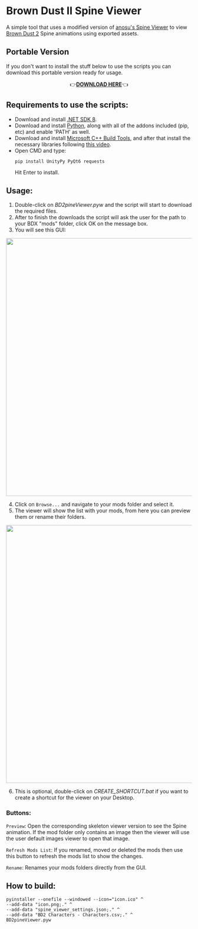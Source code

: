 # Brown Dust II Spine Viewer
A simple tool that uses a modified version of [anosu's Spine Viewer](https://github.com/anosu/Spine-Viewer) to view [Brown Dust 2](https://www.browndust2.com/en-us/) Spine animations using exported assets.

## Portable Version
If you don't want to install the stuff below to use the scripts you can download this portable version ready for usage.


<p align="center">
  👉<a href="https://www.mediafire.com/file/iahk9r91u1xrpta/BD2pineViewer.7z/file"><strong>DOWNLOAD HERE</strong></a>👈
</p>




## Requirements to use the scripts:

  - Download and install [.NET SDK 8](https://dotnet.microsoft.com/en-us/download/dotnet/thank-you/sdk-8.0.404-windows-x64-installer).
  - Download and install [Python](https://www.python.org/downloads/), along with all of the addons included (pip, etc) and enable 'PATH' as well.
  - Download and install [Microsoft C++ Build Tools](https://aka.ms/vs/17/release/vs_BuildTools.exe), and after that install the necessary libraries following [this video](https://files.catbox.moe/vqsuix.mp4).
  - Open CMD and type:
    ```
    pip install UnityPy PyQt6 requests
    ```
    Hit Enter to install.
  
  



## Usage:

1. Double-click on _BD2pineViewer.pyw_ and the script will start to download the required files.
2. After to finish the downloads the script will ask the user for the path to your BDX "mods" folder, click OK on the message box.
3. You will see this GUI:


<img src="https://files.catbox.moe/6i8ywk.png" width="700"/>


4. Click on `Browse...` and navigate to your mods folder and select it.
5. The viewer will show the list with your mods, from here you can preview them or rename their folders.


<img src="https://files.catbox.moe/6ajczn.png" width="700"/>


6. This is optional, double-click on _CREATE_SHORTCUT.bat_ if you want to create a shortcut for the viewer on your Desktop.

### Buttons:

`Preview`: Open the corresponding skeleton viewer version to see the Spine animation. If the mod folder only contains an image then the viewer will use the user default images viewer to open that image.

`Refresh Mods List`: If you renamed, moved or deleted the mods then use this button to refresh the mods list to show the changes.

`Rename`: Renames your mods folders directly from the GUI.


## How to build:
```
pyinstaller --onefile --windowed --icon="icon.ico" ^
--add-data "icon.png;." ^
--add-data "spine_viewer_settings.json;." ^
--add-data "BD2 Characters - Characters.csv;." ^
BD2pineViewer.pyw
```